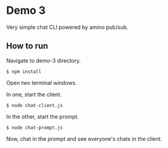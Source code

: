 Demo 3
======

Very simple chat CLI powered by amino pub/sub.

How to run
----------

Navigate to demo-3 directory.

```
$ npm install
```

Open two terminal windows.

In one, start the client.

```
$ node chat-client.js
```

In the other, start the prompt.

```
$ node chat-prompt.js
```

Now, chat in the prompt and see everyone's chats in the client.
